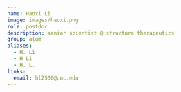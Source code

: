 ```yaml
---
name: Haoxi Li
image: images/haoxi.png
role: postdoc
description: senior scientist @ structure therapeutics
group: alum
aliases:
  - H. Li
  - H Li
  - H. L.
links:
  email: hl2500@unc.edu
---
```


